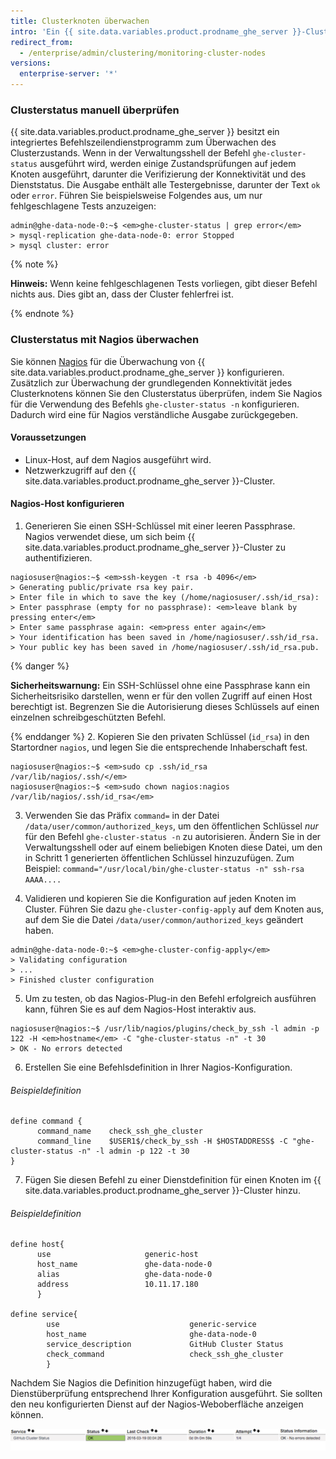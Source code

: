 ```yaml
---
title: Clusterknoten überwachen
intro: 'Ein {{ site.data.variables.product.prodname_ghe_server }}-Cluster besteht aus redundanten Diensten, die auf mindestens zwei Knoten verteilt sind. Wenn ein einzelner Dienst oder ein gesamter Knoten fehlschlägt, sollte dies den Benutzern des Clusters sofort auffallen. Da jedoch Leistung und Redundanz betroffen sind, ist es wichtig, den Zustand eines {{ site.data.variables.product.prodname_ghe_server }}-Clusters zu überwachen.'
redirect_from:
  - /enterprise/admin/clustering/monitoring-cluster-nodes
versions:
  enterprise-server: '*'
---
```


### Clusterstatus manuell überprüfen

{{ site.data.variables.product.prodname_ghe_server }} besitzt ein integriertes Befehlszeilendienstprogramm zum Überwachen des Clusterzustands. Wenn in der Verwaltungsshell der Befehl `ghe-cluster-status` ausgeführt wird, werden einige Zustandsprüfungen auf jedem Knoten ausgeführt, darunter die Verifizierung der Konnektivität und des Dienststatus. Die Ausgabe enthält alle Testergebnisse, darunter der Text `ok` oder `error`. Führen Sie beispielsweise Folgendes aus, um nur fehlgeschlagene Tests anzuzeigen:

```shell
admin@ghe-data-node-0:~$ <em>ghe-cluster-status | grep error</em>
> mysql-replication ghe-data-node-0: error Stopped
> mysql cluster: error
```
{% note %}

**Hinweis:** Wenn keine fehlgeschlagenen Tests vorliegen, gibt dieser Befehl nichts aus. Dies gibt an, dass der Cluster fehlerfrei ist.

{% endnote %}

### Clusterstatus mit Nagios überwachen

Sie können [Nagios](https://www.nagios.org/) für die Überwachung von {{ site.data.variables.product.prodname_ghe_server }} konfigurieren. Zusätzlich zur Überwachung der grundlegenden Konnektivität jedes Clusterknotens können Sie den Clusterstatus überprüfen, indem Sie Nagios für die Verwendung des Befehls `ghe-cluster-status -n` konfigurieren. Dadurch wird eine für Nagios verständliche Ausgabe zurückgegeben.

#### Voraussetzungen
* Linux-Host, auf dem Nagios ausgeführt wird.
* Netzwerkzugriff auf den {{ site.data.variables.product.prodname_ghe_server }}-Cluster.

#### Nagios-Host konfigurieren
1. Generieren Sie einen SSH-Schlüssel mit einer leeren Passphrase. Nagios verwendet diese, um sich beim {{ site.data.variables.product.prodname_ghe_server }}-Cluster zu authentifizieren.
  ```shell
  nagiosuser@nagios:~$ <em>ssh-keygen -t rsa -b 4096</em>
  > Generating public/private rsa key pair.
  > Enter file in which to save the key (/home/nagiosuser/.ssh/id_rsa):
  > Enter passphrase (empty for no passphrase): <em>leave blank by pressing enter</em>
  > Enter same passphrase again: <em>press enter again</em>
  > Your identification has been saved in /home/nagiosuser/.ssh/id_rsa.
  > Your public key has been saved in /home/nagiosuser/.ssh/id_rsa.pub.
  ```
  {% danger %}

  **Sicherheitswarnung:** Ein SSH-Schlüssel ohne eine Passphrase kann ein Sicherheitsrisiko darstellen, wenn er für den vollen Zugriff auf einen Host berechtigt ist. Begrenzen Sie die Autorisierung dieses Schlüssels auf einen einzelnen schreibgeschützten Befehl.

  {% enddanger %}
2. Kopieren Sie den privaten Schlüssel (`id_rsa`) in den Startordner `nagios`, und legen Sie die entsprechende Inhaberschaft fest.
  ```shell
  nagiosuser@nagios:~$ <em>sudo cp .ssh/id_rsa /var/lib/nagios/.ssh/</em>
  nagiosuser@nagios:~$ <em>sudo chown nagios:nagios /var/lib/nagios/.ssh/id_rsa</em>
  ```

3. Verwenden Sie das Präfix `command=` in der Datei `/data/user/common/authorized_keys`, um den öffentlichen Schlüssel *nur* für den Befehl `ghe-cluster-status -n` zu autorisieren. Ändern Sie in der Verwaltungsshell oder auf einem beliebigen Knoten diese Datei, um den in Schritt 1 generierten öffentlichen Schlüssel hinzuzufügen. Zum Beispiel: `command="/usr/local/bin/ghe-cluster-status -n" ssh-rsa AAAA....`

4. Validieren und kopieren Sie die Konfiguration auf jeden Knoten im Cluster. Führen Sie dazu `ghe-cluster-config-apply` auf dem Knoten aus, auf dem Sie die Datei `/data/user/common/authorized_keys` geändert haben.

  ```shell
  admin@ghe-data-node-0:~$ <em>ghe-cluster-config-apply</em>
  > Validating configuration
  > ...
  > Finished cluster configuration
  ```

5. Um zu testen, ob das Nagios-Plug-in den Befehl erfolgreich ausführen kann, führen Sie es auf dem Nagios-Host interaktiv aus.
  ```shell
  nagiosuser@nagios:~$ /usr/lib/nagios/plugins/check_by_ssh -l admin -p 122 -H <em>hostname</em> -C "ghe-cluster-status -n" -t 30
  > OK - No errors detected
  ```

6. Erstellen Sie eine Befehlsdefinition in Ihrer Nagios-Konfiguration.

  ###### Beispieldefinition

  ```
  define command {
        command_name    check_ssh_ghe_cluster
        command_line    $USER1$/check_by_ssh -H $HOSTADDRESS$ -C "ghe-cluster-status -n" -l admin -p 122 -t 30
  }
  ```
7. Fügen Sie diesen Befehl zu einer Dienstdefinition für einen Knoten im {{ site.data.variables.product.prodname_ghe_server }}-Cluster hinzu.


  ###### Beispieldefinition

  ```
  define host{
        use                     generic-host
        host_name               ghe-data-node-0
        alias                   ghe-data-node-0
        address                 10.11.17.180
        }

  define service{
          use                             generic-service
          host_name                       ghe-data-node-0
          service_description             GitHub Cluster Status
          check_command                   check_ssh_ghe_cluster
          }
  ```

Nachdem Sie Nagios die Definition hinzugefügt haben, wird die Dienstüberprüfung entsprechend Ihrer Konfiguration ausgeführt. Sie sollten den neu konfigurierten Dienst auf der Nagios-Weboberfläche anzeigen können.

![Nagios-Beispiel](/assets/images/enterprise/cluster/nagios-example.png)
